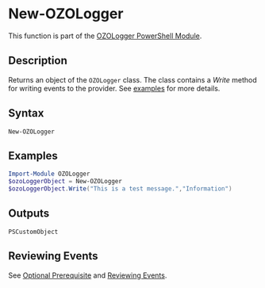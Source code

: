 # New-OZOLogger
This function is part of the [OZOLogger PowerShell Module](https://github.com/onezeroone-dev/OZOLogger-PowerShell-Module/blob/main/README.md).

## Description
Returns an object of the `OZOLogger` class. The class contains a _Write_ method for writing events to the provider. See [examples](#examples) for more details.

## Syntax
```
New-OZOLogger
```

## Examples
```powershell
Import-Module OZOLogger
$ozoLoggerObject = New-OZOLogger
$ozoLoggerObject.Write("This is a test message.","Information")
```

## Outputs
`PSCustomObject`

## Reviewing Events
See [Optional Prerequisite](../README.md#optional-prerequisite) and [Reviewing Events](../README.md#reviewing-events).